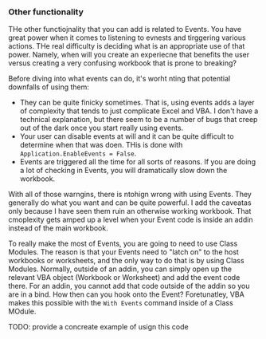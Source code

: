 ### Other functionality

THe other functiojnality that you can add is related to Events. You have great power when it comes to listening to evnests and tirggering various actions. THe real difficulty is deciding what is an appropriate use of that power. Namely, when will you create an experiecne that benefits the user versus creating a very confusing workbook that is prone to breaking?

Before diving into what events can do, it's worht nting that potential downfalls of using them:

- They can be quite finicky sometimes. That is, using events adds a layer of complexity that tends to just complicate Excel and VBA. I don't have a technical explanation, but there seem to be a number of bugs that creep out of the dark once you start really using events.
- Your user can disable events at will and it can be quite difficult to determine when that was doen. THis is done with `Application.EnableEvents = False`.
- Events are triggered all the time for all sorts of reasons. If you are doing a lot of checking in Events, you will dramatically slow down the workbook.

With all of those warngins, there is ntohign wrong with using Events. They generally do what you want and can be quite powerful. I add the caveatas only because I have seen them ruin an otherwise working workbook. That cmoplexity gets amped up a level when your Event code is inside an addin instead of the main workbook.

To really make the most of Events, you are going to need to use Class Modules. The reason is that your Events need to "latch on" to the host workbooks or worksheets, and the only way to do that is by using Class Modules. Normally, outside of an addin, you can simply open up the relevant VBA object (Workbook or Worksheet) and add the event code there. For an addin, you cannot add that code outside of the addin so you are in a bind. How then can you hook onto the Event? Foretunatley, VBA makes this possible with the `With Events` command inside of a Class MOdule.

TODO: provide a concreate example of usign this code
